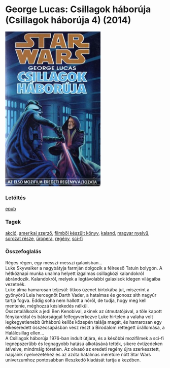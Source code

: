 # <a name="id_718">George Lucas: Csillagok háborúja (Csillagok háborúja 4) (2014)</a>
<img src="https://github.com/BercziSandor/calibre_lib/raw/main/libs/main/George%20Lucas/Csillagok%20haboruja%20%28718%29/cover.jpg" alt="cover" width="300"/>

### Letöltés
[epub](https://github.com/BercziSandor/calibre_lib/raw/main/libs/main/George%20Lucas/Csillagok%20haboruja%20%28718%29/Csillagok%20haboruja%20-%20George%20Lucas.epub)

### Tagek
[akció](https://github.com/berczisandor/calibre_lib/libs/main/_tags/akci%c3%b3.md), [amerikai szerző](https://github.com/berczisandor/calibre_lib/libs/main/_tags/amerikai%20szerz%c5%91.md), [filmből készült könyv](https://github.com/berczisandor/calibre_lib/libs/main/_tags/filmb%c5%91l%20k%c3%a9sz%c3%bclt%20k%c3%b6nyv.md), [kaland](https://github.com/berczisandor/calibre_lib/libs/main/_tags/kaland.md), [magyar nyelvű](https://github.com/berczisandor/calibre_lib/libs/main/_tags/magyar%20nyelv%c5%b1.md), [sorozat része](https://github.com/berczisandor/calibre_lib/libs/main/_tags/sorozat%20r%c3%a9sze.md), [űropera](https://github.com/berczisandor/calibre_lib/libs/main/_tags/%c5%b1ropera.md), [regény](https://github.com/berczisandor/calibre_lib/libs/main/_tags/reg%c3%a9ny.md), [sci-fi](https://github.com/berczisandor/calibre_lib/libs/main/_tags/sci-fi.md)

### Összefoglalás
<div>
<p>Réges ​régen, egy messzi-messzi galaxisban…<br>Luke Skywalker a nagybátyja farmján dolgozik a félreeső Tatuin bolygón. A hétköznapi munka unalma helyett izgalmas csillagközi kalandokról ábrándozik. Kalandokról, melyek a legtávolabbi galaxisok idegen világaiba vezetnék.<br>Luke álma hamarosan teljesül: titkos üzenet birtokába jut, miszerint a gyönyörű Leia hercegnőt Darth Vader, a hatalmas és gonosz sith nagyúr tartja fogva. Eddig soha nem hallott a nőről, de tudja, hogy meg kell mentenie, méghozzá késlekedés nélkül.<br>Összetalálkozik a jedi Ben Kenobival, akinek az útmutatójával, a tőle kapott fénykarddal és bátorsággal felfegyverkezve Luke hirtelen a valaha volt legkegyetlenebb űrháború kellős közepén találja magát, és hamarosan egy elkeseredett összecsapásban vesz részt a Birodalom rettegett űrállomása, a Halálcsillag ellen…<br>A Csillagok háborúja 1976-ban indult útjára, és a későbbi mozifilmek a sci-fi legnépszerűbb és legnagyobb hatású alkotásává tették, sikere évtizedeken átívelve, mindmáig töretlen. Az olvasó az eredeti regény újra szerkesztett, napjaink nyelvezetéhez és az azóta hatalmas méretűre nőtt Star Wars univerzumhoz pontosabban illeszkedő kiadását tartja a kezében.</p></div>


